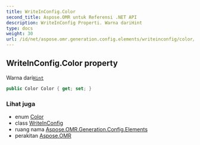 ```yaml
---
title: WriteInConfig.Color
second_title: Aspose.OMR untuk Referensi .NET API
description: WriteInConfig Properti. Warna dariHint
type: docs
weight: 30
url: /id/net/aspose.omr.generation.config.elements/writeinconfig/color/
---
```

## WriteInConfig.Color property

Warna dari[`Hint`](../hint/)

```csharp
public Color Color { get; set; }
```

### Lihat juga

* enum [Color](../../../aspose.omr.generation/color/)
* class [WriteInConfig](../)
* ruang nama [Aspose.OMR.Generation.Config.Elements](../../writeinconfig/)
* perakitan [Aspose.OMR](../../../)



